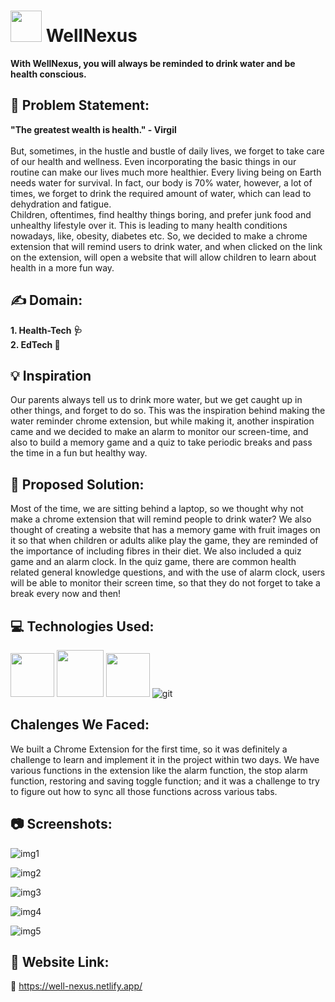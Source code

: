 # <img src ="https://user-images.githubusercontent.com/113718177/221416378-c4995528-fe91-443c-9385-421130978ace.png" width = 50> WellNexus 
**With WellNexus, you will always be reminded to drink water and be health conscious.**

## 	:memo: Problem Statement:
**"The greatest wealth is health." - Virgil**<br/><br/>
But, sometimes, in the hustle and bustle of daily lives, we forget to take care of our health and wellness. Even incorporating the basic things in our routine can make our lives much more healthier. Every living being on Earth needs water for survival. In fact, our body is 70% water, however, a lot of times, we forget to drink the required amount of water, which can lead to dehydration and fatigue.<br/>
Children, oftentimes, find healthy things boring, and prefer junk food and unhealthy lifestyle over it. This is leading to many health conditions nowadays, like, obesity, diabetes etc. So, we decided to make a chrome extension that will remind users to drink water, and when clicked on the link on the extension, will open a website that will allow children to learn about health in a more fun way.

## :writing_hand: Domain:
**1. Health-Tech 	:stethoscope:
<br />
2. EdTech :school:**

## :bulb: Inspiration
Our parents always tell us to drink more water, but we get caught up in other things, and forget to do so. This was the inspiration behind making the water reminder chrome extension, but while making it, another inspiration came and we decided to make an alarm to monitor our screen-time, and also to build a memory game and a quiz to take periodic breaks and pass the time in a fun but healthy way.

## :seedling: Proposed Solution:
Most of the time, we are sitting behind a laptop, so we thought why not make a chrome extension that will remind people to drink water? We also thought of creating a website that has a memory game with fruit images on it so that when children or adults alike play the game, they are reminded of the importance of including fibres in their diet. We also included a quiz game and an alarm clock. In the quiz game, there are common health related general knowledge questions, and with the use of alarm clock, users will be able to monitor their screen time, so that they do not forget to take a break every now and then!

## :computer: Technologies Used:
<img src ="https://user-images.githubusercontent.com/82845528/221410588-0a10f09c-ad47-45b8-a20d-bb44ffda330f.png" width = 70>   <img src ="https://user-images.githubusercontent.com/82845528/221410593-62b99a6d-024b-4a63-9244-c272cb7c4540.png" width = 75>   <img src ="https://user-images.githubusercontent.com/82845528/221410596-9cf4e3f7-a6ca-45e4-81d3-95c668721d79.png" width = 70>   ![git](https://user-images.githubusercontent.com/113718177/221410549-1337aad8-9980-474b-8853-77b006a654a5.svg)

## Chalenges We Faced:
We built a Chrome Extension for the first time, so it was definitely a challenge to learn and implement it in the project within two days. We have various functions in the extension like the alarm function, the stop alarm function, restoring and saving toggle function; and it was a challenge to try to figure out how to sync all those functions across various tabs.

## :camera: Screenshots:
![img1](https://user-images.githubusercontent.com/113718177/221417606-b9305e32-0642-44d8-bbe6-ba8062bea9c0.png)

![img2](https://user-images.githubusercontent.com/113718177/221417794-cdb5cf04-c6f2-4342-9831-5a28eda98021.png)

![img3](https://user-images.githubusercontent.com/113718177/221417615-4f3c67bb-77a1-403d-95fe-18e0a925921e.png)

![img4](https://user-images.githubusercontent.com/113718177/221417640-e8edd325-8548-494a-828f-cfab74736ce7.png)

![img5](https://user-images.githubusercontent.com/113718177/221417643-4121e2ff-7e24-4605-a60c-567dcc609aa3.png)


## :link: Website Link:
:paperclip: https://well-nexus.netlify.app/
